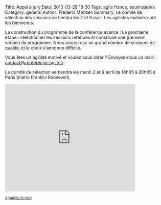 Title: Appel à jury
Date: 2013-03-28 18:00
Tags: agile france, soumissions
Category: general
Author: Frederic Merizen
Summary: Le comité de sélection des sessions se tiendra les 2 et 9 avril. Les agilistes motivés sont les bienvenus.

La construction du programme de la conférence avance !
La prochaine étape : sélectionner les sessions retenues et construire une première version du programme.
Nous avons reçu un grand nombre de sessions de qualité, et le choix s'annonce difficile.

Vous êtes un agiliste motivé et voulez nous aider ?
Envoyez-nous un mail : <contact@conference-agile.fr>.

Le comité de sélection se tiendra les mardi 2 et 9 avril de 18h45 à 20h45 à Paris (métro Franklin Roosevelt).

<iframe width="425" height="350" frameborder="0" scrolling="no" marginheight="0" marginwidth="0" src="http://maps.google.fr/maps?q=50+avenue+des+champs+%C3%A9lys%C3%A9es&amp;ie=UTF8&amp;hnear=50+Avenue+des+Champs+%C3%89lys%C3%A9es,+75008+Paris,+%C3%8Ele-de-France&amp;gl=fr&amp;t=w&amp;hq=&amp;z=14&amp;iwloc=A&amp;ll=48.870136,2.306556&amp;output=embed">
</iframe>

<small>[Agrandir le plan][1]</small>

[1]: http://maps.google.fr/maps?q=50+avenue+des+champs+%C3%A9lys%C3%A9es&amp;ie=UTF8&amp;hnear=50+Avenue+des+Champs+%C3%89lys%C3%A9es,+75008+Paris,+%C3%8Ele-de-France&amp;gl=fr&amp;t=w&amp;hq=&amp;z=14&amp;iwloc=A&amp;ll=48.870136,2.306556&amp;source=embed
